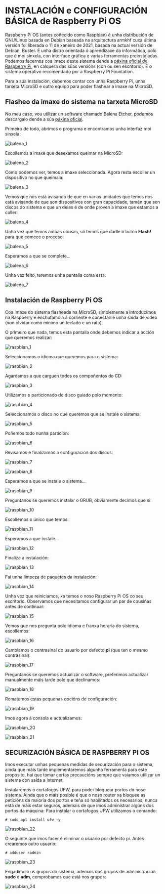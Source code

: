 #	INSTALACIÓN e CONFIGURACIÓN BÁSICA de Raspberry Pi OS

Raspberry Pi OS (antes coñecido como Raspbian) é unha distribución de GNU/Linux basada en Debian baseada na arquitectura armkhf cuxa última versión foi liberada o 11 de xaneiro de 2021, basada na actual versión de Debian, Buster.  É unha distro orientada ó aprendizaxe da informática, polo que é moi sinxela, con interface gráfica e varias ferramentas preinstaladas. Podemos facernos coa imaxe deste sistema dende a [páxina oficial de Raspberry Pi](https://www.raspberrypi.org/software/operating-systems/), en calquera das súas versións (con ou sen escritorio). É o sistema operativo recomendado por a Raspberry Pi Fountation.

Para a súa instalación, debemos contar con unha Raspberry Pi, unha tarxeta MicroSD e outro equipo para poder flashear a imaxe na MicroSD. 

## Flasheo da imaxe do sistema na tarxeta MicroSD

No meu caso, vou utilizar un software chamado Balena Etcher, podemos descargalo dende a súa [páxina oficial](https://www.balena.io/etcher/).

Primeiro de todo, abrimos o programa e encontramos unha interfaz moi sinxela:

![balena_1](doc/img/rapbian-images/balena-1.PNG)


Escollemos a imaxe que desexamos queimar na MicroSD:

![balena_2](doc/img/rapbian-images/balena-2.PNG)


Como podemos ver, temos a imaxe seleccionada. Agora resta escoller un dispositivo no que queimala:

![balena_3](doc/img/rapbian-images/balena-3.PNG)


Vemos que nos está avisando de que en varias unidades que temos nos está avisando de que son dispositivos con gran capacidade, tamén que son discos do sistema e que un deles é de onde proven a imaxe que estamos a coller:

![balena_4](doc/img/rapbian-images/balena-4.PNG)

Unha vez que temos ambas cousas, só temos que darlle ó botón **Flash!** para que comece o proceso:

![balena_5](doc/img/rapbian-images/balena-5.PNG)

Esperamos a que se complete...

![balena_6](doc/img/rapbian-images/balena-6.PNG)

Unha vez feito, teremos unha pantalla coma esta:

![balena_7](doc/img/rapbian-images/balena-7.PNG)


## Instalación de Raspberry Pi OS

Coa imaxe do sistema flasheada na MicroSD, simplemente a introducimos na Raspberry e enchufamola á corriente e conectarlle unha saída de vídeo (non olvidar como mínimo un teclado e un rato).

O primeiro que nada, temos esta pantalla onde debemos indicar a acción que queremos realizar:

![raspbian_1](doc/img/rapbian-images/1.PNG)


Seleccionamos o idioma que queremos para o sistema:

![raspbian_2](doc/img/rapbian-images/2.PNG)

Agardamos a que carguen todos os compoñentos do CD:

![raspbian_3](doc/img/rapbian-images/3.PNG)

Utilizamos o particionado de disco guiado polo momento:

![raspbian_4](doc/img/rapbian-images/4.PNG)

Seleccionamos o disco no que queremos que se instale o sistema:

![raspbian_5](doc/img/rapbian-images/5.PNG)

Poñemos todo nunha partición:

![raspbian_6](doc/img/rapbian-images/6.PNG)

Revisamos e finalizamos a configuración dos discos:

![raspbian_7](doc/img/rapbian-images/7.PNG)



![raspbian_8](doc/img/rapbian-images/8.PNG)

Esperamos a que se instale o sistema...

![raspbian_9](doc/img/rapbian-images/9.PNG)

Preguntanos se queremos instalar o GRUB, obviamente decimos que si:

![raspbian_10](doc/img/rapbian-images/10.PNG)

Escollemos o único que temos:

![raspbian_11](doc/img/rapbian-images/11.PNG)

Esperamos a que instale...

![raspbian_12](doc/img/rapbian-images/12.PNG)

Finaliza a instalación:

![raspbian_13](doc/img/rapbian-images/13.PNG)

Fai unha limpeza de paquetes da instalación:

![raspbian_14](doc/img/rapbian-images/14.PNG)

Unha vez que reiniciamos, xa temos o noso Raspberry Pi OS co seu escritorio. Observamos que necesitamos configurar un par de cousiñas antes de continuar:

![raspbian_15](doc/img/rapbian-images/15.PNG)

Vemos que nos pregunta polo idioma e franxa horaria do sistema, escollemos:

![raspbian_16](doc/img/rapbian-images/16.PNG)

Cambiamos o contrasinal do usuario por defecto **pi** (que ten o mesmo contrasinal):

![raspbian_17](doc/img/rapbian-images/17.PNG)

Preguntanos se queremos actualizar o software, preferimos actualizar manualmente máis tarde polo que declinamos:

![raspbian_18](doc/img/rapbian-images/18.PNG)

Rematamos estas pequenas opcións de configuración:

![raspbian_19](doc/img/rapbian-images/19.PNG)

Imos agora á consola e actualizamos:

![raspbian_20](doc/img/rapbian-images/20.PNG)

![raspbian_21](doc/img/rapbian-images/21.PNG)

## SECURIZACIÓN BÁSICA DE RASPBERRY PI OS

Imos executar unhas pequenas medidas de securización para o sistema, ainda que máis tarde implementaremos algunha ferramenta para este propósito, hai que tomar certas precaucións sempre que vaiamos utilizar un sistema con saída a Internet.

Instalaremos o cortafogos UFW, para poder bloquear portos do noso sistema. Ainda que o máis posible é que o noso router xa bloquee as peticións da maioría dos portos e teña só habilitados os necesarios, nunca está de máis estar seguros, ademais de que imos administrar algúns dos portos da máquina:
Para instalar o cortafogos UFW utilizamos o comando:

`# sudo apt install ufw -y`

![raspbian_22](doc/img/rapbian-images/22.PNG)

O seguinte que imos facer é eliminar o usuario por defecto pi. Antes crearemos outro usuario:

`# adduser radmin`

![raspbian_23](doc/img/rapbian-images/23.PNG)


Engadimolo os grupos do sistema, ademais dos grupos de administración **sudo** e **adm**, comprobamos que está nos grupos:

![raspbian_24](doc/img/rapbian-images/24.PNG)


